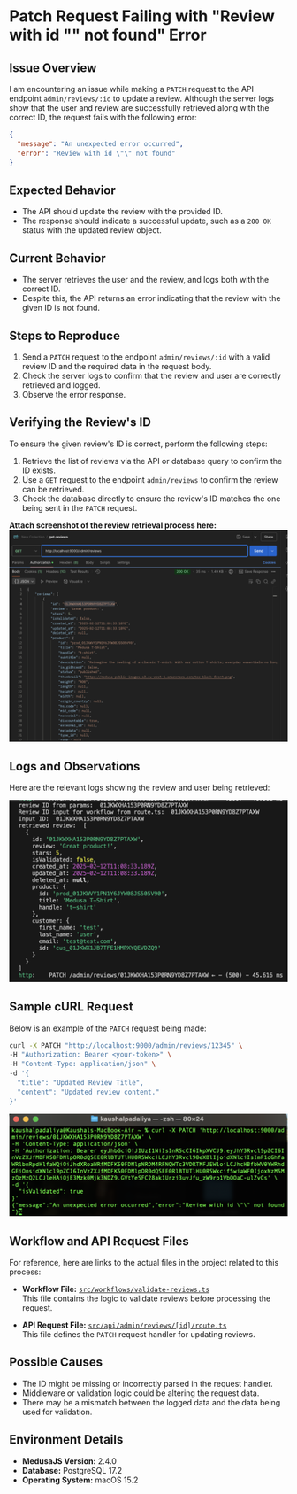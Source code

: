 # Patch Request Failing with "Review with id \"\" not found" Error

## Issue Overview

I am encountering an issue while making a `PATCH` request to the API endpoint `admin/reviews/:id` to update a review. Although the server logs show that the user and review are successfully retrieved along with the correct ID, the request fails with the following error:

```json
{
  "message": "An unexpected error occurred",
  "error": "Review with id \"\" not found"
}
```

## Expected Behavior

- The API should update the review with the provided ID.
- The response should indicate a successful update, such as a `200 OK` status with the updated review object.

## Current Behavior

- The server retrieves the user and the review, and logs both with the correct ID.
- Despite this, the API returns an error indicating that the review with the given ID is not found.

## Steps to Reproduce

1. Send a `PATCH` request to the endpoint `admin/reviews/:id` with a valid review ID and the required data in the request body.
2. Check the server logs to confirm that the review and user are correctly retrieved and logged.
3. Observe the error response.

## Verifying the Review's ID

To ensure the given review's ID is correct, perform the following steps:

1. Retrieve the list of reviews via the API or database query to confirm the ID exists.
2. Use a `GET` request to the endpoint `admin/reviews` to confirm the review can be retrieved.
3. Check the database directly to ensure the review's ID matches the one being sent in the `PATCH` request.

**Attach screenshot of the review retrieval process here:**  
![Review Retrieval Screenshot](./images/reviews-retrieval.png)

## Logs and Observations

Here are the relevant logs showing the review and user being retrieved:

![Logs showing review and user retrieval](./images/update-review-logs.png)

## Sample cURL Request

Below is an example of the `PATCH` request being made:

```bash
curl -X PATCH "http://localhost:9000/admin/reviews/12345" \
-H "Authorization: Bearer <your-token>" \
-H "Content-Type: application/json" \
-d '{
  "title": "Updated Review Title",
  "content": "Updated review content."
}'
```

![Sample cURL Request](./images/curl-example.png)

## Workflow and API Request Files

For reference, here are links to the actual files in the project related to this process:

- **Workflow File:** [`src/workflows/validate-reviews.ts`](./src/workflows/validate-reviews.ts)  
  This file contains the logic to validate reviews before processing the request.

- **API Request File:** [`src/api/admin/reviews/[id]/route.ts`](./src/api/admin/reviews/[id]/route.ts)  
  This file defines the `PATCH` request handler for updating reviews.

## Possible Causes

- The ID might be missing or incorrectly parsed in the request handler.
- Middleware or validation logic could be altering the request data.
- There may be a mismatch between the logged data and the data being used for validation.

## Environment Details

- **MedusaJS Version:** 2.4.0
- **Database:** PostgreSQL 17.2
- **Operating System:** macOS 15.2
